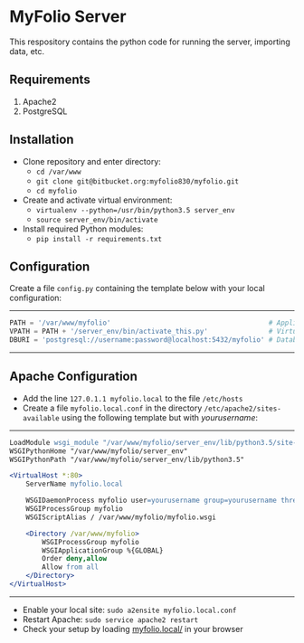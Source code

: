 # MyFolio Server

This respository contains the python code for running the server, importing data, etc.

## Requirements

1. Apache2
2. PostgreSQL

## Installation

* Clone repository and enter directory:
    * `cd /var/www`
    * `git clone git@bitbucket.org:myfolio830/myfolio.git`
    * `cd myfolio`
* Create and activate virtual environment:
    * `virtualenv --python=/usr/bin/python3.5 server_env`
    * `source server_env/bin/activate`
* Install required Python modules:
    * `pip install -r requirements.txt`
	
## Configuration

Create a file `config.py` containing the template below with your local configuration:

---
```python
PATH = '/var/www/myfolio'                                       # Application path
VPATH = PATH + '/server_env/bin/activate_this.py'               # Virtual environment python activation path
DBURI = 'postgresql://username:password@localhost:5432/myfolio' # Database URI
```
---

## Apache Configuration

* Add the line `127.0.1.1 myfolio.local` to the file `/etc/hosts`
* Create a file `myfolio.local.conf` in the directory `/etc/apache2/sites-available` using the following template but with *yourusername*:
---
```apache
LoadModule wsgi_module "/var/www/myfolio/server_env/lib/python3.5/site-packages/mod_wsgi/server/mod_wsgi-py35.cpython-35m-x86_64-linux-gnu.so"
WSGIPythonHome "/var/www/myfolio/server_env"
WSGIPythonPath "/var/www/myfolio/server_env/lib/python3.5"

<VirtualHost *:80>
	ServerName myfolio.local

	WSGIDaemonProcess myfolio user=yourusername group=yourusername threads=5 python-path=/var/www:/var/www/myfolio:/var/www/myfolio/server_env/lib/python3.5
	WSGIProcessGroup myfolio
	WSGIScriptAlias / /var/www/myfolio/myfolio.wsgi

	<Directory /var/www/myfolio>
		WSGIProcessGroup myfolio
		WSGIApplicationGroup %{GLOBAL}
		Order deny,allow
		Allow from all
	</Directory>
</VirtualHost>
```
---
* Enable your local site: `sudo a2ensite myfolio.local.conf`
* Restart Apache: `sudo service apache2 restart`
* Check your setup by loading [myfolio.local/](http://myfolio.local/) in your browser